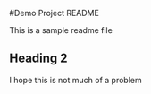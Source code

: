 #Demo Project README

This is a sample readme file

## Heading 2

I hope this is not much of a problem